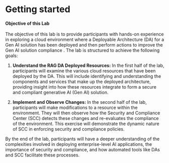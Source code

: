 # Getting started

**Objective of this Lab** <br>
 <br>
 The objective of this lab is to provide participants with hands-on experience in exploring a cloud environment where a Deployable Architecture (DA) for a Gen AI solution has been deployed and then perform actions to improve the Gen AI solution compliance . The lab is structured to achieve the following goals:

1.	**Understand the RAG DA Deployed Resources:** In the first half of the lab, participants will examine the various cloud resources that have been deployed by the DA. This will include identifying and understanding the components and services that make up the deployed architecture, providing insight into how these resources integrate to form a secure and compliant generative AI (Gen AI) solution.

2.	**Implement and Observe Changes:** In the second half of the lab, participants will make modifications to a resource within the environment. They will then observe how the Security and Compliance Center (SCC) detects these changes and re-evaluates the compliance of the environment. This exercise will demonstrate the dynamic nature of SCC in enforcing security and compliance policies. 

By the end of the lab, participants will have a deeper understanding of the complexities involved in deploying enterprise-level AI applications, the importance of security and compliance, and how automated tools like DAs and SCC facilitate these processes.
